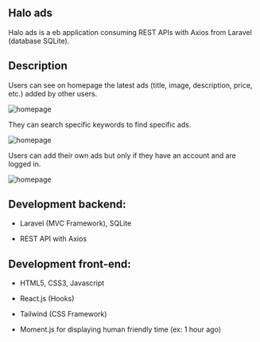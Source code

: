 ## Halo ads

Halo ads is a eb application consuming REST APIs with Axios from Laravel (database SQLite).

## Description

Users can see on homepage the latest ads (title, image, description, price, etc.) added by other users.

![homepage](../master/ss/index.png)

They can search specific keywords to find specific ads.

![homepage](../master/ss/search.png)

Users can add their own ads but only if they have an account and are logged in.

![homepage](../master/ss/add_new.png)

## Development backend:

- Laravel (MVC Framework), SQLite

- REST API with Axios

## Development front-end:

- HTML5, CSS3, Javascript

- React.js (Hooks)

- Tailwind (CSS Framework)

- Moment.js for displaying human friendly time (ex: 1 hour ago)
